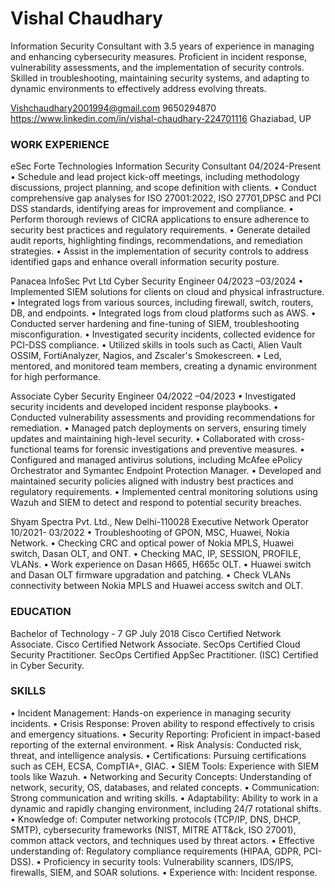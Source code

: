 # Vishal Chaudhary

Information Security Consultant with 3.5 years of experience in managing and enhancing
cybersecurity measures. Proficient in incident response, vulnerability assessments, and the
implementation of security controls. Skilled in troubleshooting, maintaining security systems, and
adapting to dynamic environments to effectively address evolving threats.

Vishchaudhary2001994@gmail.com
9650294870
https://www.linkedin.com/in/vishal-chaudhary-224701116
Ghaziabad, UP

### WORK EXPERIENCE

eSec Forte Technologies
Information Security Consultant     04/2024-Present
• Schedule and lead project kick-off meetings, including methodology discussions, project
planning, and scope definition with clients.
• Conduct comprehensive gap analyses for ISO 27001:2022, ISO 27701,DPSC and PCI DSS
standards, identifying areas for improvement and compliance.
• Perform thorough reviews of CICRA applications to ensure adherence to security best practices
and regulatory requirements.
• Generate detailed audit reports, highlighting findings, recommendations, and remediation
strategies.
• Assist in the implementation of security controls to address identified gaps and enhance
overall information security posture.
 
Panacea InfoSec Pvt Ltd 
Cyber Security Engineer 04/2023 –03/2024
• Implemented SIEM solutions for clients on cloud and physical infrastructure.
• Integrated logs from various sources, including firewall, switch, routers, DB, and endpoints.
• Integrated logs from cloud platforms such as AWS.
• Conducted server hardening and fine-tuning of SIEM, troubleshooting misconfiguration.
• Investigated security incidents, collected evidence for PCI-DSS compliance.
• Utilized skills in tools such as Cacti, Alien Vault OSSIM, FortiAnalyzer, Nagios, and Zscaler's
Smokescreen.
• Led, mentored, and monitored team members, creating a dynamic environment for high
performance.

Associate Cyber Security Engineer 04/2022 –04/2023
• Investigated security incidents and developed incident response playbooks.
• Conducted vulnerability assessments and providing recommendations for remediation.
• Managed patch deployments on servers, ensuring timely updates and maintaining high-level
security.
• Collaborated with cross-functional teams for forensic investigations and preventive measures.
• Configured and managed antivirus solutions, including McAfee ePolicy Orchestrator and
Symantec Endpoint Protection Manager.
• Developed and maintained security policies aligned with industry best practices and regulatory
requirements.
• Implemented central monitoring solutions using Wazuh and SIEM to detect and respond to
potential security breaches.

Shyam Spectra Pvt. Ltd., New Delhi-110028
Executive Network Operator 10/2021- 03/2022
• Troubleshooting of GPON, MSC, Huawei, Nokia Network.
• Checking CRC and optical power of Nokia MPLS, Huawei switch, Dasan OLT, and ONT.
• Checking MAC, IP, SESSION, PROFILE, VLANs.
• Work experience on Dasan H665, H665c OLT.
• Huawei switch and Dasan OLT firmware upgradation and patching.
• Check VLANs connectivity between Nokia MPLS and Huawei access switch and OLT.

### EDUCATION
Bachelor of Technology - 7 GP July 2018
Cisco Certified Network Associate.
Cisco Certified Network Associate.
SecOps Certified Cloud Security Practitioner.
SecOps Certified AppSec Practitioner.
(ISC) Certified in Cyber Security.

### SKILLS
• Incident Management: Hands-on experience in managing security incidents.
• Crisis Response: Proven ability to respond effectively to crisis and emergency situations.
• Security Reporting: Proficient in impact-based reporting of the external environment.
• Risk Analysis: Conducted risk, threat, and intelligence analysis.
• Certifications: Pursuing certifications such as CEH, ECSA, CompTIA+, GIAC.
• SIEM Tools: Experience with SIEM tools like Wazuh.
• Networking and Security Concepts: Understanding of network, security, OS, databases, and
related concepts.
• Communication: Strong communication and writing skills.
• Adaptability: Ability to work in a dynamic and rapidly changing environment, including 24/7
rotational shifts.
• Knowledge of: Computer networking protocols (TCP/IP, DNS, DHCP, SMTP), cybersecurity
frameworks (NIST, MITRE ATT&ck, ISO 27001), common attack vectors, and techniques used
by threat actors.
• Effective understanding of: Regulatory compliance requirements (HIPAA, GDPR, PCI-DSS).
• Proficiency in security tools: Vulnerability scanners, IDS/IPS, firewalls, SIEM, and SOAR
solutions.
• Experience with: Incident response.

